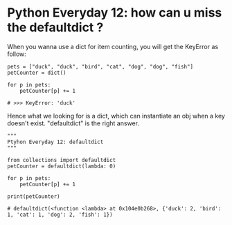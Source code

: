 # Python Everyday 12: how can u miss the defaultdict ?

When you wanna use a dict for item counting, you will get the KeyError as follow:

```
pets = ["duck", "duck", "bird", "cat", "dog", "dog", "fish"]
petCounter = dict()

for p in pets:
    petCounter[p] += 1
    
# >>> KeyError: 'duck'
```
Hence what we looking for is a dict, which can instantiate an obj when a key doesn't exist. "defaultdict" is the right answer.

```
"""
Ptyhon Everyday 12: defaultdict
"""

from collections import defaultdict
petCounter = defaultdict(lambda: 0)

for p in pets:
    petCounter[p] += 1

print(petCounter)

# defaultdict(<function <lambda> at 0x104e0b268>, {'duck': 2, 'bird': 1, 'cat': 1, 'dog': 2, 'fish': 1})

``` 